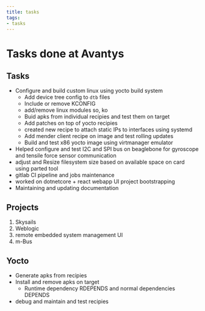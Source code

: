 ```yaml
---
title: tasks
tags:
- tasks
---
```


# Tasks done at Avantys

<TagLinks />

## Tasks

* Configure and build custom linux using yocto build system
  * Add device tree config to `dtb` files
  * Include or remove KCONFIG
  * add/remove linux modules so, ko
  * Buid apks from individual recipies and test them on target
  * Add patches on top of yocto recipies
  * created new recipe to attach static IPs to interfaces using systemd
  * Add mender client recipe on image and test rolling updates
  * Build and test x86 yocto image using virtmanager emulator
* Helped configure and test I2C and SPI bus on beaglebone for gyroscope and tensile force sensor communication
* adjust and Resize filesystem size based on available space on card using parted tool
* gitlab CI pipeline and jobs maintenance
* worked on dotnetcore + react webapp UI project bootstrapping
* Maintaining and updating documentation

## Projects

1. Skysails
2. Weblogic
3. remote embedded system management UI
4. m-Bus

## Yocto

* Generate apks from recipies
* Install and remove apks on target
  * Runtime dependency RDEPENDS and normal dependencies DEPENDS
* debug and maintain and test recipies

<Footer />